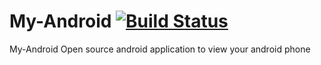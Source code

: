 My-Android [![Build Status](https://travis-ci.org/duvu/My-Android.svg)](https://travis-ci.org/duvu/My-Android)
====
My-Android
Open source android application to view your android phone

